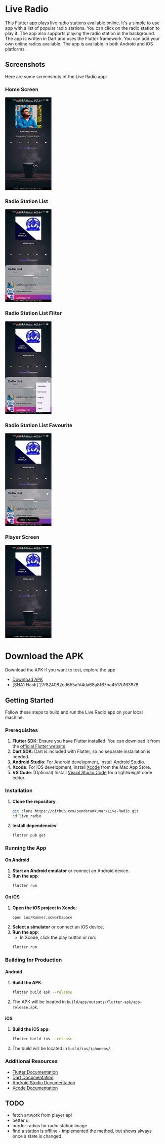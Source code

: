 # Live Radio

This Flutter app plays live radio stations available online. It's a simple to use app with a list of popular radio stations. You can click on the radio station to play it. The app also supports playing the radio station in the background. The app is written in Dart and uses the Flutter framework. You can add your own online radios available.
The app is available in both Android and iOS platforms.

## Screenshots

Here are some screenshots of the Live Radio app:

### Home Screen

<img src="screenshots/home_screen.jpg" width="150" height=300>

### Radio Station List

<img src="screenshots/radio_station_list.jpg" width="150" height=300>

### Radio Station List Filter

<img src="screenshots/radio_station_list_filter.jpg" width="150" height=300>

### Radio Station List Favourite

<img src="screenshots/radio_station_list_favourites.jpg" width="150" height=300>

### Player Screen

<img src="screenshots/player_screen.jpg" width="150" height=300>

# Download the APK

Download the APK if you want to test, explore the app

- [Download APK](release/app-release.apk)
- [SHA1 Hash] 27f824082cd655afd4da68a8f67ba4517b163678

## Getting Started

Follow these steps to build and run the Live Radio app on your local machine:

### Prerequisites

1. **Flutter SDK**: Ensure you have Flutter installed. You can download it from the [official Flutter website](https://flutter.dev/docs/get-started/install).
2. **Dart SDK**: Dart is included with Flutter, so no separate installation is needed.
3. **Android Studio**: For Android development, install [Android Studio](https://developer.android.com/studio).
4. **Xcode**: For iOS development, install [Xcode](https://developer.apple.com/xcode/) from the Mac App Store.
5. **VS Code**: (Optional) Install [Visual Studio Code](https://code.visualstudio.com/) for a lightweight code editor.

### Installation

1. **Clone the repository**:

   ```sh
   git clone https://github.com/sundaramkumar/Live-Radio.git
   cd live_radio
   ```

2. **Install dependencies**:
   ```sh
   flutter pub get
   ```

### Running the App

#### On Android

1. **Start an Android emulator** or connect an Android device.
2. **Run the app**:
   ```sh
   flutter run
   ```

#### On iOS

1. **Open the iOS project in Xcode**:
   ```sh
   open ios/Runner.xcworkspace
   ```
2. **Select a simulator** or connect an iOS device.
3. **Run the app**:
   - In Xcode, click the play button or run:
   ```sh
   flutter run
   ```

### Building for Production

#### Android

1. **Build the APK**:

   ```sh
   flutter build apk --release
   ```

2. The APK will be located in `build/app/outputs/flutter-apk/app-release.apk`.

#### iOS

1. **Build the iOS app**:

   ```sh
   flutter build ios --release
   ```

2. The build will be located in `build/ios/iphoneos/`.

### Additional Resources

- [Flutter Documentation](https://flutter.dev/docs)
- [Dart Documentation](https://dart.dev/guides)
- [Android Studio Documentation](https://developer.android.com/studio/intro)
- [Xcode Documentation](https://developer.apple.com/documentation/xcode)

## TODO

- fetch artwork from player api
- better ui
- border radius for radio station image
- find a station is offline - implemented the method, but shows always once a state is changed
